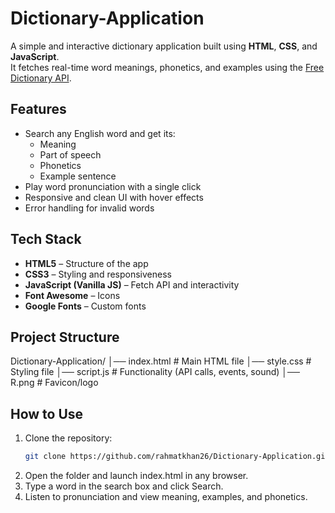 # Dictionary-Application
A simple and interactive dictionary application built using **HTML**, **CSS**, and **JavaScript**.  
It fetches real-time word meanings, phonetics, and examples using the [Free Dictionary API](https://dictionaryapi.dev/).

##  Features
- Search any English word and get its:
  - Meaning  
  - Part of speech  
  - Phonetics  
  - Example sentence  
- Play word pronunciation with a single click  
- Responsive and clean UI with hover effects  
- Error handling for invalid words  

##  Tech Stack
- **HTML5** – Structure of the app  
- **CSS3** – Styling and responsiveness  
- **JavaScript (Vanilla JS)** – Fetch API and interactivity  
- **Font Awesome** – Icons  
- **Google Fonts** – Custom fonts  

##  Project Structure
Dictionary-Application/
│── index.html       # Main HTML file
│── style.css        # Styling file
│── script.js        # Functionality (API calls, events, sound)
│── R.png            # Favicon/logo

##  How to Use
1. Clone the repository:
   ```bash
   git clone https://github.com/rahmatkhan26/Dictionary-Application.git
2. Open the folder and launch index.html in any browser.
3. Type a word in the search box and click Search.
4. Listen to pronunciation and view meaning, examples, and phonetics.
